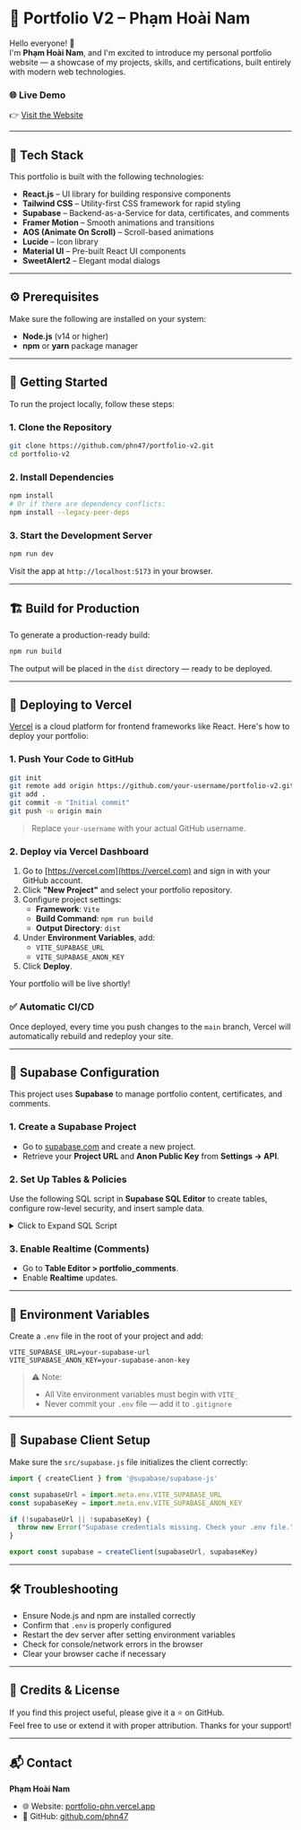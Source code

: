# 🚀 Portfolio V2 – Phạm Hoài Nam

Hello everyone! 👋  
I'm **Phạm Hoài Nam**, and I'm excited to introduce my personal portfolio website — a showcase of my projects, skills, and certifications, built entirely with modern web technologies.

### 🌐 Live Demo  
👉 [Visit the Website](https://portfolio-phn.vercel.app/)

---

## 🧰 Tech Stack

This portfolio is built with the following technologies:

- **React.js** – UI library for building responsive components  
- **Tailwind CSS** – Utility-first CSS framework for rapid styling  
- **Supabase** – Backend-as-a-Service for data, certificates, and comments  
- **Framer Motion** – Smooth animations and transitions  
- **AOS (Animate On Scroll)** – Scroll-based animations  
- **Lucide** – Icon library  
- **Material UI** – Pre-built React UI components  
- **SweetAlert2** – Elegant modal dialogs

---

## ⚙️ Prerequisites

Make sure the following are installed on your system:

- **Node.js** (v14 or higher)  
- **npm** or **yarn** package manager

---

## 🚀 Getting Started

To run the project locally, follow these steps:

### 1. Clone the Repository

```bash
git clone https://github.com/phn47/portfolio-v2.git
cd portfolio-v2
```

### 2. Install Dependencies

```bash
npm install
# Or if there are dependency conflicts:
npm install --legacy-peer-deps
```

### 3. Start the Development Server

```bash
npm run dev
```

Visit the app at `http://localhost:5173` in your browser.

---

## 🏗️ Build for Production

To generate a production-ready build:

```bash
npm run build
```

The output will be placed in the `dist` directory — ready to be deployed.

---

## 🚀 Deploying to Vercel

[Vercel](https://vercel.com/) is a cloud platform for frontend frameworks like React. Here's how to deploy your portfolio:

### 1. Push Your Code to GitHub

```bash
git init
git remote add origin https://github.com/your-username/portfolio-v2.git
git add .
git commit -m "Initial commit"
git push -u origin main
```

> Replace `your-username` with your actual GitHub username.

### 2. Deploy via Vercel Dashboard

1. Go to [https://vercel.com](https://vercel.com) and sign in with your GitHub account.
2. Click **"New Project"** and select your portfolio repository.
3. Configure project settings:
   - **Framework**: `Vite`
   - **Build Command**: `npm run build`
   - **Output Directory**: `dist`
4. Under **Environment Variables**, add:
   - `VITE_SUPABASE_URL`
   - `VITE_SUPABASE_ANON_KEY`
5. Click **Deploy**.

Your portfolio will be live shortly!

### ✅ Automatic CI/CD

Once deployed, every time you push changes to the `main` branch, Vercel will automatically rebuild and redeploy your site.

---

## 🧩 Supabase Configuration

This project uses **Supabase** to manage portfolio content, certificates, and comments.

### 1. Create a Supabase Project

- Go to [supabase.com](https://supabase.com) and create a new project.
- Retrieve your **Project URL** and **Anon Public Key** from **Settings → API**.

### 2. Set Up Tables & Policies

Use the following SQL script in **Supabase SQL Editor** to create tables, configure row-level security, and insert sample data.

<details>
<summary>Click to Expand SQL Script</summary>

```sql
-- Projects Table
CREATE TABLE public.projects (
  id bigint GENERATED BY DEFAULT AS IDENTITY PRIMARY KEY,
  created_at timestamptz DEFAULT now() NOT NULL,
  "Title" text,
  "Description" text,
  "Img" text,
  "Link" text,
  "Github" text,
  "Features" jsonb,
  "TechStack" jsonb
);

-- Certificates Table
CREATE TABLE public.certificates (
  id bigint GENERATED BY DEFAULT AS IDENTITY PRIMARY KEY,
  created_at timestamptz DEFAULT now() NOT NULL,
  "Img" text
);

-- Comments Table
CREATE TABLE public.portfolio_comments (
  id UUID DEFAULT gen_random_uuid() PRIMARY KEY,
  content TEXT NOT NULL,
  user_name VARCHAR(255) NOT NULL,
  profile_image TEXT,
  is_pinned BOOLEAN DEFAULT FALSE,
  created_at timestamptz DEFAULT now()
);

-- Enable RLS
ALTER TABLE public.projects ENABLE ROW LEVEL SECURITY;
ALTER TABLE public.certificates ENABLE ROW LEVEL SECURITY;
ALTER TABLE public.portfolio_comments ENABLE ROW LEVEL SECURITY;

-- Policies
CREATE POLICY "Public Read Access for Projects" ON public.projects FOR SELECT TO public USING (true);
CREATE POLICY "Public Read Access for Certificates" ON public.certificates FOR SELECT TO public USING (true);
CREATE POLICY "Public Read on Comments" ON public.portfolio_comments FOR SELECT TO public USING (true);
CREATE POLICY "Public Insert on Comments" ON public.portfolio_comments FOR INSERT TO public WITH CHECK (is_pinned = false);

-- Storage: Profile Images
INSERT INTO storage.buckets (id, name, public)
VALUES ('profile-images', 'profile-images', true)
ON CONFLICT (id) DO NOTHING;

CREATE POLICY "Allow Public Upload to Profile Images" ON storage.objects FOR INSERT TO public WITH CHECK (bucket_id = 'profile-images');
CREATE POLICY "Allow Public Read of Profile Images" ON storage.objects FOR SELECT TO public USING (bucket_id = 'profile-images');

-- Sample Data
INSERT INTO public.projects ("Title", "Description", "Img", "Link", "Github", "Features", "TechStack")
VALUES (
  'Example Project Title',
  'A simple description for this example project.',
  'REPLACE_WITH_IMAGE_URL',
  'REPLACE_WITH_DEMO_URL',
  'REPLACE_WITH_GITHUB_URL',
  '["Feature A", "Function B"]',
  '["React", "Supabase", "Tailwind CSS"]'
);

INSERT INTO public.certificates ("Img") 
VALUES ('REPLACE_WITH_CERTIFICATE_IMAGE_URL');

INSERT INTO public.portfolio_comments (content, user_name) 
VALUES ('Created By Phạm Hoài Nam', 'phn47');

```
</details>

### 3. Enable Realtime (Comments)

- Go to **Table Editor > portfolio_comments**.
- Enable **Realtime** updates.

---

## 🔐 Environment Variables

Create a `.env` file in the root of your project and add:

```env
VITE_SUPABASE_URL=your-supabase-url
VITE_SUPABASE_ANON_KEY=your-supabase-anon-key
```

> ⚠️ Note:  
> - All Vite environment variables must begin with `VITE_`  
> - Never commit your `.env` file — add it to `.gitignore`  

---

## 📁 Supabase Client Setup

Make sure the `src/supabase.js` file initializes the client correctly:

```js
import { createClient } from '@supabase/supabase-js'

const supabaseUrl = import.meta.env.VITE_SUPABASE_URL
const supabaseKey = import.meta.env.VITE_SUPABASE_ANON_KEY

if (!supabaseUrl || !supabaseKey) {
  throw new Error("Supabase credentials missing. Check your .env file.")
}

export const supabase = createClient(supabaseUrl, supabaseKey)
```

---

## 🛠 Troubleshooting

- Ensure Node.js and npm are installed correctly
- Confirm that `.env` is properly configured
- Restart the dev server after setting environment variables
- Check for console/network errors in the browser
- Clear your browser cache if necessary

---

## 🙏 Credits & License

If you find this project useful, please give it a ⭐ on GitHub.  
Feel free to use or extend it with proper attribution. Thanks for your support!

---

## 📬 Contact

**Phạm Hoài Nam**

- 🌐 Website: [portfolio-phn.vercel.app](https://portfolio-phn.vercel.app)  
- 🐙 GitHub: [github.com/phn47](https://github.com/phn47)